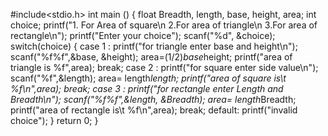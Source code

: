 
#include<stdio.h>
int main ()
{
    float Breadth, length, base, height, area; 
    int choice;
    printf("1. For Area of square\n 2.For area of triangle\n 3.For area of rectangle\n");
    printf("Enter your choice");
    scanf("%d", &choice);
    switch(choice)
    {
        case 1 :
            printf("for triangle enter base and height\n");
            scanf("%f%f",&base, &height);
            area=(1/2)*base*height;
            printf("area of triangle is %f",area);
            break;
        case 2 :
            printf("for square enter side value\n");
            scanf("%f",&length);
            area= length*length;
            printf("area of square is\t %f\n",area);
            break;
        case 3 :
            printf("for rectangle enter Length and Breadth\n");
            scanf("%f%f",&length, &Breadth);
            area= length*Breadth;
            printf("area of rectangle is\t %f\n",area);
            break;
        default:
            printf("invalid choice");
    }
    return 0;
}
